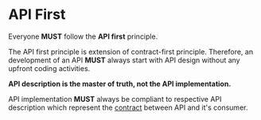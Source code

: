 # API First

Everyone **MUST** follow the **API first** principle.

The API first principle is extension of contract-first principle. Therefore, an development of an API **MUST** always start with API design without any upfront coding activities.

**API description is the master of truth, not the API implementation.**

API implementation **MUST** always be compliant to respective API description which represent the [contract](./contract.md) between API and it's consumer.





      
 